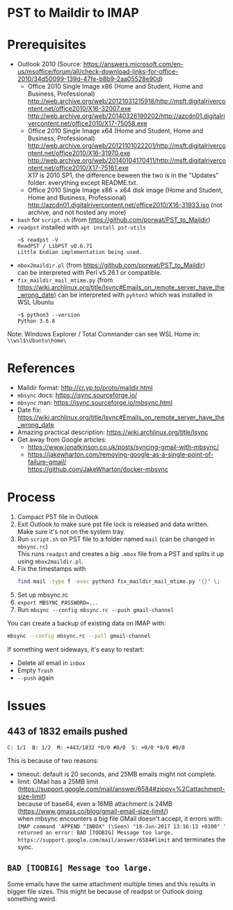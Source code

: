 PST to Maildir to IMAP
======================

# Prerequisites

 * Outlook 2010 (Source: https://answers.microsoft.com/en-us/msoffice/forum/all/check-download-links-for-office-2010/34d50099-139d-47fe-b8b9-2aa05528e90d)
   * Office 2010 Single Image x86 (Home and Student, Home and Business, Professional)  
     http://web.archive.org/web/20121031215918/http://msft.digitalrivercontent.net/office2010/X16-32007.exe
     http://web.archive.org/web/20140326190202/http://azcdn01.digitalrivercontent.net/office2010/X17-75058.exe
   * Office 2010 Single Image x64 (Home and Student, Home and Business, Professional)  
     http://web.archive.org/web/20121101022201/http://msft.digitalrivercontent.net/office2010/X16-31970.exe
     http://web.archive.org/web/20140104170411/http://msft.digitalrivercontent.net/office2010/X17-75161.exe  
     X17 is 2010 SP1, the difference beween the two is in the "Updates" folder: everything except README.txt.
   * Office 2010 Single Image x86 + x64 disk image (Home and Student, Home and Business, Professional)  
     http://azcdn01.digitalrivercontent.net/office2010/X16-31933.iso (not archive, and not hosted any more)
 * `bash` for `script.sh` (from https://github.com/porwat/PST_to_Maildir)
 * `readpst` installed with `apt install pst-utils`  
    ```console
    ~$ readpst -V
    ReadPST / LibPST v0.6.71
    Little Endian implementation being used.
    ```
 * `mbox2maildir.pl` (from https://github.com/porwat/PST_to_Maildir)  
   can be interpreted with Perl v5.26.1 or compatible.
 * `fix_maildir_mail_mtime.py` (from https://wiki.archlinux.org/title/Isync#Emails_on_remote_server_have_the_wrong_date)
   can be interpreted with `pyhton3` which was installed in WSL Ubuntu
    ```console
    ~$ python3 --version
    Python 3.6.8
    ```

Note: Windows Explorer / Total Commander can see WSL Home in: `\\wsl$\Ubuntu\home\`

# References
 * Maildir format: http://cr.yp.to/proto/maildir.html
 * `mbsync` docs: https://isync.sourceforge.io/
 * `mbsync` man: https://isync.sourceforge.io/mbsync.html
 * Date fix: https://wiki.archlinux.org/title/Isync#Emails_on_remote_server_have_the_wrong_date
 * Amazing practical description: https://wiki.archlinux.org/title/Isync
 * Get away from Google articles:
   * https://www.jonatkinson.co.uk/posts/syncing-gmail-with-mbsync/
   * https://jakewharton.com/removing-google-as-a-single-point-of-failure-gmail/  
   https://github.com/JakeWharton/docker-mbsync

# Process

 1. Compact PST file in Outlook
 1. Exit Outlook to make sure pst file lock is released and data written.  
    Make sure it's not on the system tray.
 1. Run `script.sh` on PST file to a folder named `mail` (can be changed in `mbsync.rc`)  
    This runs `readpst` and creates a big `.mbox` file from a PST and splits it up using `mbox2maildir.pl`.
 1. Fix the timestamps with
    ```bash
    find mail -type f -exec python3 fix_maildir_mail_mtime.py "{}" \;
    ```
 1. Set up mbsync.rc
 1. `export MBSYNC_PASSWORD=...`
 1. Run `mbsync --config mbsync.rc --push gmail-channel`

You can create a backup of existing data on IMAP with:
```bash
mbsync --config mbsync.rc --pull gmail-channel
```

If something went sideways, it's easy to restart:
 * Delete all email in `inbox`
 * Empty `Trash`
 * `--push` again

# Issues

## 443 of 1832 emails pushed
```console
C: 1/1  B: 1/2  M: +443/1832 *0/0 #0/0  S: +0/0 *0/0 #0/0
```
This is because of two reasons:
 * timeout: default is 20 seconds, and 25MB emails might not complete.
 * limit: GMail has a 25MB limit (https://support.google.com/mail/answer/6584#zippy=%2Cattachment-size-limit)  
          because of base64, even a 16MB attachment is 24MB (https://www.gmass.co/blog/gmail-email-size-limit/)  
          when mbsync encounters a big file GMail doesn't accept, it errors with:
          ```
          IMAP command 'APPEND "INBOX" (\Seen) "18-Jun-2017 13:16:13 +0100" ' returned an error: BAD [TOOBIG] Message too large. https://support.google.com/mail/answer/6584#limit
          ```
          and terminates the sync.

## `BAD [TOOBIG] Message too large.`
Some emails have the same attachment multiple times and this results in bigger file sizes. This might be because of readpst or Outlook doing something weird.
